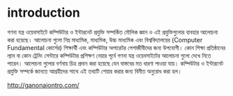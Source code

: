 # introduction
গণনা যন্ত্র ওয়েবসাইটে কম্পিউটার ও ইন্টারনেট প্রযুক্তি সম্পর্কিত মৌলিক জ্ঞান ও এই প্রযুক্তিগুলোর ব্যবহার আলোচনা করা হয়েছে। আলোচনা গুলো নিম্ন মাধ্যমিক, মাধ্যমিক, উচ্চ মাধ্যমিক এবং বিশ্ববিদ্যালয়ের (Computer Fundamental কোর্সের) শিক্ষার্থী এবং কম্পিউটার অপারেটর পেশাজীবীদের জন্য উপযোগী। কোন শিক্ষা প্রতিষ্ঠানের ল্যাব বা কোন ট্রেনিং সেন্টারে কম্পিউটার প্রশিক্ষণ নেয়ার পূর্বে গণনা যন্ত্র ওয়েবসাইটের আলোচনা গুলো দেখে নিতে পারেন। আলোচনা গুলোর বর্ণনায় চিত্র প্রদান করা হয়েছে যেন বাস্তবের মত ধারণা পাওয়া যায়। কম্পিউটার ও ইন্টারনেট প্রযুক্তি সম্পর্কে জানতে আগ্রহীদের সাথে এই তথ্যটি শেয়ার করার জন্য বিনীত অনুরোধ করা হল।

http://ganonajontro.com/
